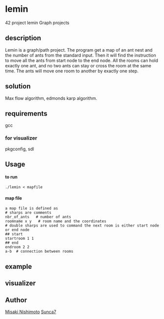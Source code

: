 # lemin
42 project lemin
Graph projects


## description
Lemin is a graph/path project.
The program get a map of an ant nest and the number of ants from the standard input.
Then it will find the instruction to move all the ants from start node to the end node.
All the rooms can hold exactly one ant, and no two ants can stay or cross the room at the same time.
The ants will move one room to another by exactly one step.


## solution
Max flow algorithm, edmonds karp algorithm.

## requirements
gcc
### for visualizer
pkgconfig, sdl

## Usage
#### to run
```
./lemin < mapfile
```

#### map file
```
a map file is defined as 
# sharps are comments
nbr_of_ants   # number of ants
roomname x y   # room name and the coordinates
# double sharps are used to command the next room is either start node or end node
## start
startroom 1 1
## end
endroom 2 2
a-b  # connection between rooms
```

## example

## visualizer


## Author

[Misaki Nishimoto](https://github.com/mini0621)
[Sunca7](https://github.com/sunca7)
